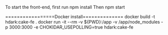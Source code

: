 To start the front-end, first run 
    npm install
Then
    npm start

=================Docker install==============
    docker build -t hdark:cake-fe .
    docker run -it  --rm -v ${PWD}:/app  -v /app/node_modules  -p 3000:3000  -e CHOKIDAR_USEPOLLING=true  hdark:cake-fe 
